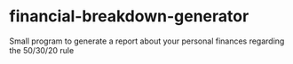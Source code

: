 # financial-breakdown-generator
Small program to generate a report about your personal finances regarding the 50/30/20 rule
